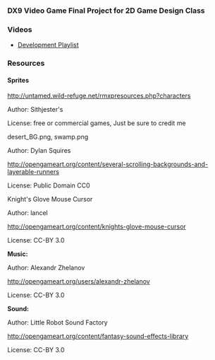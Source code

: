 ### DX9 Video Game Final Project for 2D Game Design Class ###

### Videos ###
* [Development Playlist](https://www.youtube.com/playlist?list=PLbmg72H4rIbyWMkN8sMWbOEkuttMtBfwX)
### Resources ###
#### Sprites ####

http://untamed.wild-refuge.net/rmxpresources.php?characters

Author: Sithjester's

License: free or commercial games, Just be sure to credit me


desert_BG.png, swamp.png

Author: Dylan Squires 

http://opengameart.org/content/several-scrolling-backgrounds-and-layerable-runners

License: Public Domain CC0


Knight's Glove Mouse Cursor

Author: lancel

http://opengameart.org/content/knights-glove-mouse-cursor

License: CC-BY 3.0


****Music:****

Author: Alexandr Zhelanov

http://opengameart.org/users/alexandr-zhelanov

License: CC-BY 3.0

****Sound:****

Author: Little Robot Sound Factory

http://opengameart.org/content/fantasy-sound-effects-library

License: CC-BY 3.0